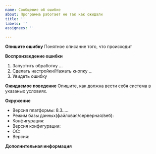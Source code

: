 ```yaml
---
name: Сообщение об ошибке
about: Программа работает не так как ожидали
title: ''
labels: ''
assignees: ''

---
```


**Опишите ошибку**
Понятное описание того, что происходит

**Воспроизведение ошибки**
1. Запустить обработку ...
2. Сделать настройки/Нажать кнопку ...
3. Увидеть ошибку

**Ожидаемое поведение**
Опишите, как должна вести себя система в указаных условиях. 

**Окружение**
 - Версия платформы: 8.3.....
 - Режим базы данных(файловая/серверная/веб):
 - Конфигурация:
 - Версия конфигурации:
 - ОС: 
 - Версия:
 

**Дополнительная информация**
